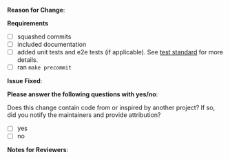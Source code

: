 <!-- Thank you for helping AAD Pod Identity with a pull request! Please make sure you read the [contributing guidelines](https://github.com/Azure/aad-pod-identity/blob/master/CONTRIBUTING.md). -->

**Reason for Change**:
<!-- What does this PR improve or fix in AAD Pod Identity? Why is it needed? -->

<!--
**Is this a chart or deployment yaml update?**
If yes, please update the yamls in the [manifest_staging/](https://github.com/Azure/aad-pod-identity/tree/master/manifest_staging/) folder, where we host the staging charts and deployment yamls. All the yaml changes will then be promoted into the released charts folder with the next release. Please also add the new configurable values to the configuration [table](https://github.com/Azure/aad-pod-identity/tree/master/manifest_staging/charts/aad-pod-identity#configuration). 
-->

**Requirements**

- [ ] squashed commits
- [ ] included documentation
- [ ] added unit tests and e2e tests (if applicable). See [test standard](https://github.com/Azure/aad-pod-identity/blob/master/CONTRIBUTING.md#test-standard) for more details.
- [ ] ran `make precommit`

**Issue Fixed**:
<!-- If this PR fixes GitHub issue 1234, add "Fixes #1234" to the next line. -->

**Please answer the following questions with yes/no**:

Does this change contain code from or inspired by another project? If so, did you notify the maintainers and provide attribution?

- [ ] yes
- [ ] no

**Notes for Reviewers**:
